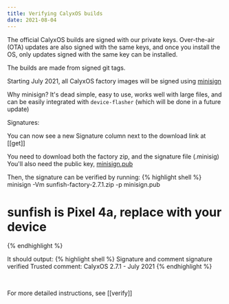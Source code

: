 ```yaml
---
title: Verifying CalyxOS builds
date: 2021-08-04
---
```


The official CalyxOS builds are signed with our private keys.
Over-the-air (OTA) updates are also signed with the same keys, and once you install the OS, only updates signed with the same key can be installed.

The builds are made from signed git tags.

Starting July 2021, all CalyxOS factory images will be signed using [minisign](https://jedisct1.github.io/minisign/)

Why minisign? It's dead simple, easy to use, works well with large files, and can be easily integrated with `device-flasher` (which will be done in a future update)

Signatures:

You can now see a new Signature column next to the download link at [[get]]

You need to download both the factory zip, and the signature file (.minisig)
You'll also need the public key, [minisign.pub](https://release.calyxinstitute.org/minisign.pub)

Then, the signature can be verified by running:
{% highlight shell %}
minisign -Vm sunfish-factory-2.7.1.zip -p minisign.pub
# sunfish is Pixel 4a, replace with your device
{% endhighlight %}

It should output:
{% highlight shell %}
Signature and comment signature verified
Trusted comment: CalyxOS 2.7.1 - July 2021
{% endhighlight %}

<br>

For more detailed instructions, see [[verify]]

